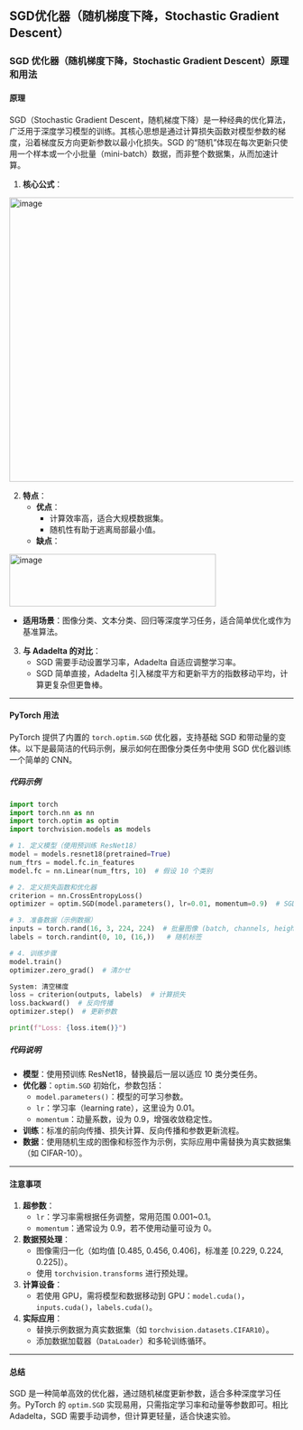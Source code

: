 ## SGD优化器（随机梯度下降，Stochastic Gradient Descent）
### SGD 优化器（随机梯度下降，Stochastic Gradient Descent）原理和用法

#### **原理**
SGD（Stochastic Gradient Descent，随机梯度下降）是一种经典的优化算法，广泛用于深度学习模型的训练。其核心思想是通过计算损失函数对模型参数的梯度，沿着梯度反方向更新参数以最小化损失。SGD 的“随机”体现在每次更新只使用一个样本或一个小批量（mini-batch）数据，而非整个数据集，从而加速计算。

1. **核心公式**：
<img width="709" height="504" alt="image" src="https://github.com/user-attachments/assets/93876a68-593c-44ab-a276-c7c827c216ae" />


2. **特点**：
   - **优点**：
     - 计算效率高，适合大规模数据集。
     - 随机性有助于逃离局部最小值。
   - **缺点**：
<img width="366" height="93" alt="image" src="https://github.com/user-attachments/assets/dd3b020f-dc22-4821-9148-c2940d5b3c46" />

   - **适用场景**：图像分类、文本分类、回归等深度学习任务，适合简单优化或作为基准算法。

3. **与 Adadelta 的对比**：
   - SGD 需要手动设置学习率，Adadelta 自适应调整学习率。
   - SGD 简单直接，Adadelta 引入梯度平方和更新平方的指数移动平均，计算更复杂但更鲁棒。

---

#### **PyTorch 用法**
PyTorch 提供了内置的 `torch.optim.SGD` 优化器，支持基础 SGD 和带动量的变体。以下是最简洁的代码示例，展示如何在图像分类任务中使用 SGD 优化器训练一个简单的 CNN。

##### **代码示例**
```python
import torch
import torch.nn as nn
import torch.optim as optim
import torchvision.models as models

# 1. 定义模型（使用预训练 ResNet18）
model = models.resnet18(pretrained=True)
num_ftrs = model.fc.in_features
model.fc = nn.Linear(num_ftrs, 10)  # 假设 10 个类别

# 2. 定义损失函数和优化器
criterion = nn.CrossEntropyLoss()
optimizer = optim.SGD(model.parameters(), lr=0.01, momentum=0.9)  # SGD 优化器

# 3. 准备数据（示例数据）
inputs = torch.rand(16, 3, 224, 224)  # 批量图像 (batch, channels, height, width)
labels = torch.randint(0, 10, (16,))   # 随机标签

# 4. 训练步骤
model.train()
optimizer.zero_grad()  # 清かせ

System: 清空梯度
loss = criterion(outputs, labels)  # 计算损失
loss.backward()  # 反向传播
optimizer.step()  # 更新参数

print(f"Loss: {loss.item()}")
```

##### **代码说明**
- **模型**：使用预训练 ResNet18，替换最后一层以适应 10 类分类任务。
- **优化器**：`optim.SGD` 初始化，参数包括：
  - `model.parameters()`：模型的可学习参数。
  - `lr`：学习率（learning rate），这里设为 0.01。
  - `momentum`：动量系数，设为 0.9，增强收敛稳定性。
- **训练**：标准的前向传播、损失计算、反向传播和参数更新流程。
- **数据**：使用随机生成的图像和标签作为示例，实际应用中需替换为真实数据集（如 CIFAR-10）。

---

#### **注意事项**
1. **超参数**：
   - `lr`：学习率需根据任务调整，常用范围 0.001~0.1。
   - `momentum`：通常设为 0.9，若不使用动量可设为 0。
2. **数据预处理**：
   - 图像需归一化（如均值 [0.485, 0.456, 0.406]，标准差 [0.229, 0.224, 0.225]）。
   - 使用 `torchvision.transforms` 进行预处理。
3. **计算设备**：
   - 若使用 GPU，需将模型和数据移动到 GPU：`model.cuda()`，`inputs.cuda()`，`labels.cuda()`。
4. **实际应用**：
   - 替换示例数据为真实数据集（如 `torchvision.datasets.CIFAR10`）。
   - 添加数据加载器（`DataLoader`）和多轮训练循环。

---

#### **总结**
SGD 是一种简单高效的优化器，通过随机梯度更新参数，适合多种深度学习任务。PyTorch 的 `optim.SGD` 实现易用，只需指定学习率和动量等参数即可。相比 Adadelta，SGD 需要手动调参，但计算更轻量，适合快速实验。
